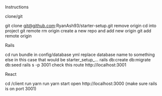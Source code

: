 Instructions

clone/git

git clone git@github.com:RyanAsh93/starter-setup.git <ProjectName>
remove origin
cd into project
git remote rm origin
create a new repo and add new origin
git add remote origin <ulr>

Rails

cd <ProjectName>
run bundle
in config/database yml replace database name to something else
in this case that would be starter_setup_...
rails db:create db:migrate db:seed
rails s -p 3001
check this route http://localhost:3001 

React

cd <ProjectName>/client
run yarn
run yarn start
open http://localhost:3000 (make sure rails is on port 3001)

